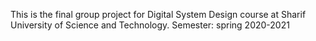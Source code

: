 This is the final group project for Digital System Design course at Sharif University of Science and Technology. 
Semester: spring 2020-2021
